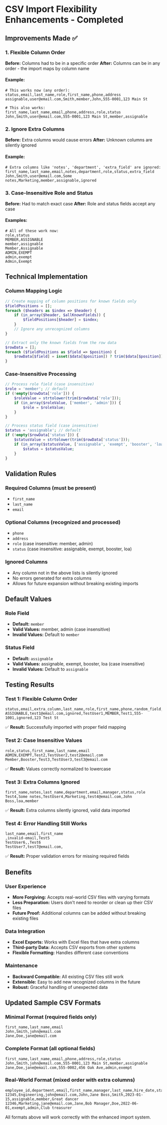 # CSV Import Flexibility Enhancements - Completed

## Improvements Made ✅

### 1. Flexible Column Order
**Before:** Columns had to be in a specific order
**After:** Columns can be in any order - the import maps by column name

#### Example:
```csv
# This works now (any order):
status,email,last_name,role,first_name,phone,address
assignable,user@email.com,Smith,member,John,555-0001,123 Main St

# This also works:
first_name,last_name,email,phone,address,role,status  
John,Smith,user@email.com,555-0001,123 Main St,member,assignable
```

### 2. Ignore Extra Columns
**Before:** Extra columns would cause errors
**After:** Unknown columns are silently ignored

#### Example:
```csv
# Extra columns like 'notes', 'department', 'extra_field' are ignored:
first_name,last_name,email,notes,department,role,status,extra_field
John,Smith,user@email.com,Some notes,Marketing,member,assignable,ignored
```

### 3. Case-Insensitive Role and Status
**Before:** Had to match exact case
**After:** Role and status fields accept any case

#### Examples:
```csv
# All of these work now:
role,status
MEMBER,ASSIGNABLE
member,assignable  
Member,Assignable
ADMIN,EXEMPT
admin,exempt
Admin,Exempt
```

## Technical Implementation

### Column Mapping Logic
```php
// Create mapping of column positions for known fields only
$fieldPositions = [];
foreach ($headers as $index => $header) {
    if (in_array($header, $allKnownFields)) {
        $fieldPositions[$header] = $index;
    }
    // Ignore any unrecognized columns
}

// Extract only the known fields from the row data
$rowData = [];
foreach ($fieldPositions as $field => $position) {
    $rowData[$field] = isset($data[$position]) ? trim($data[$position]) : '';
}
```

### Case-Insensitive Processing
```php
// Process role field (case insensitive)
$role = 'member'; // default
if (!empty($rowData['role'])) {
    $roleValue = strtolower(trim($rowData['role']));
    if (in_array($roleValue, ['member', 'admin'])) {
        $role = $roleValue;
    }
}

// Process status field (case insensitive)  
$status = 'assignable'; // default
if (!empty($rowData['status'])) {
    $statusValue = strtolower(trim($rowData['status']));
    if (in_array($statusValue, ['assignable', 'exempt', 'booster', 'loa'])) {
        $status = $statusValue;
    }
}
```

## Validation Rules

### Required Columns (must be present)
- `first_name`
- `last_name` 
- `email`

### Optional Columns (recognized and processed)
- `phone`
- `address`
- `role` (case insensitive: member, admin)
- `status` (case insensitive: assignable, exempt, booster, loa)

### Ignored Columns
- Any column not in the above lists is silently ignored
- No errors generated for extra columns
- Allows for future expansion without breaking existing imports

## Default Values

### Role Field
- **Default:** `member`
- **Valid Values:** member, admin (case insensitive)
- **Invalid Values:** Default to `member`

### Status Field  
- **Default:** `assignable`
- **Valid Values:** assignable, exempt, booster, loa (case insensitive)
- **Invalid Values:** Default to `assignable`

## Testing Results

### Test 1: Flexible Column Order
```csv
status,email,extra_column,last_name,role,first_name,phone,random_field,address
ASSIGNABLE,test1@email.com,ignored,TestUser1,MEMBER,Test1,555-1001,ignored,123 Test St
```
✅ **Result:** Successfully imported with proper field mapping

### Test 2: Case Insensitive Values
```csv
role,status,first_name,last_name,email
ADMIN,EXEMPT,Test2,TestUser2,test2@email.com
Member,Booster,Test3,TestUser3,test3@email.com
```
✅ **Result:** Values correctly normalized to lowercase

### Test 3: Extra Columns Ignored
```csv
first_name,notes,last_name,department,email,manager,status,role
Test4,Some notes,TestUser4,Marketing,test4@email.com,John Boss,loa,member
```
✅ **Result:** Extra columns silently ignored, valid data imported

### Test 4: Error Handling Still Works
```csv
last_name,email,first_name
,invalid-email,Test5
TestUser6,,Test6  
TestUser7,test7@email.com,
```
✅ **Result:** Proper validation errors for missing required fields

## Benefits

### User Experience
- **More Forgiving:** Accepts real-world CSV files with varying formats
- **Less Preparation:** Users don't need to reorder or clean up their CSV files
- **Future Proof:** Additional columns can be added without breaking existing files

### Data Integration
- **Excel Exports:** Works with Excel files that have extra columns
- **Third-party Data:** Accepts CSV exports from other systems
- **Flexible Formatting:** Handles different case conventions

### Maintenance
- **Backward Compatible:** All existing CSV files still work
- **Extensible:** Easy to add new recognized columns in the future
- **Robust:** Graceful handling of unexpected data

## Updated Sample CSV Formats

### Minimal Format (required fields only)
```csv
first_name,last_name,email
John,Smith,john@email.com
Jane,Doe,jane@email.com
```

### Complete Format (all optional fields)
```csv
first_name,last_name,email,phone,address,role,status
John,Smith,john@email.com,555-0001,123 Main St,member,assignable
Jane,Doe,jane@email.com,555-0002,456 Oak Ave,admin,exempt
```

### Real-World Format (mixed order with extra columns)
```csv
employee_id,department,email,first_name,manager,last_name,hire_date,status,role,notes
12345,Engineering,john@email.com,John,Jane Boss,Smith,2023-01-15,assignable,member,Great dancer
12346,Marketing,jane@email.com,Jane,Bob Manager,Doe,2022-06-01,exempt,admin,Club treasurer
```

All formats above will work correctly with the enhanced import system.
